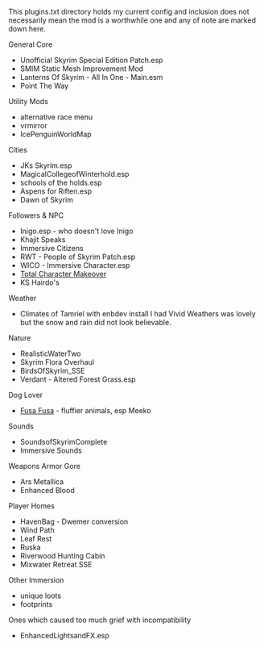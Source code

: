 This plugins.txt directory holds my current config and inclusion does not necessarily mean the mod is a worthwhile one and any of note are marked down here.

General Core
* Unofficial Skyrim Special Edition Patch.esp
* SMIM Static Mesh Improvement Mod
* Lanterns Of Skyrim - All In One - Main.esm
* Point The Way

Utility Mods
* alternative race menu
* vrmirror 
* IcePenguinWorldMap 

Cities
* JKs Skyrim.esp
* MagicalCollegeofWinterhold.esp
* schools of the holds.esp
* Aspens for Riften.esp
* Dawn of Skyrim

Followers & NPC
* Inigo.esp - who doesn't love Inigo
* Khajit Speaks
* Immersive Citizens 
* RWT - People of Skyrim Patch.esp
* WICO - Immersive Character.esp 
* [Total Character Makeover](https://www.nexusmods.com/skyrimspecialedition/mods/1037/)
* KS Hairdo's

Weather
* Climates of Tamriel with enbdev install
I had Vivid Weathers was lovely but the snow and rain did not look believable.  

Nature
* RealisticWaterTwo
* Skyrim Flora Overhaul
* BirdsOfSkyrim_SSE
* Verdant - Altered Forest Grass.esp

Dog Lover
* [Fusa Fusa](https://www.nexusmods.com/skyrimspecialedition/mods/5514/) - fluffier animals, esp Meeko 

Sounds 
* SoundsofSkyrimComplete 
* Immersive Sounds  

Weapons Armor Gore
* Ars Metallica 
* Enhanced Blood 

Player Homes

* HavenBag - Dwemer conversion
* Wind Path
* Leaf Rest
* Ruska
* Riverwood Hunting Cabin 
* Mixwater Retreat SSE 

Other Immersion
* unique loots
* footprints 

Ones which caused too much grief with incompatibility 

* EnhancedLightsandFX.esp
